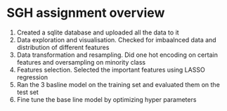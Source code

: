 # SGH assignment overview

1) Created a sqlite database and uploaded all the data to it 
2) Data exploration and visualisation. Checked for imbaalnced data and distribution of different features 
3) Data transformation and resampling. Did one hot encoding on certain features and oversampling on minority class
4) Features selection. Selected the important features using LASSO regression 
5) Ran the 3 basline model on the training set and evaluated them on the test set
6) Fine tune the base line model by optimizing hyper parameters 
